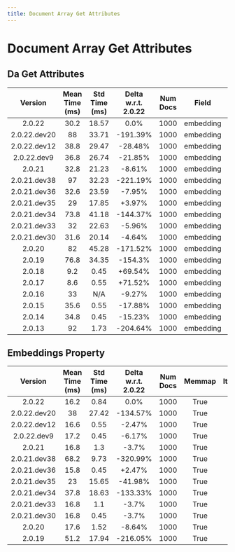 ```yaml
---
title: Document Array Get Attributes
---
```

# Document Array Get Attributes

## Da Get Attributes

| Version | Mean Time (ms) | Std Time (ms) | Delta w.r.t. 2.0.22 | Num Docs | Field | Memmap | Iterations |
| :---: | :---: | :---: | :---: | :---: | :---: | :---: | :---: |
| 2.0.22 | 30.2 | 18.57 | 0.0% | 1000 | embedding | True | 5 |
| 2.0.22.dev20 | 88 | 33.71 | -191.39% | 1000 | embedding | True | 5 |
| 2.0.22.dev12 | 38.8 | 29.47 | -28.48% | 1000 | embedding | True | 5 |
| 2.0.22.dev9 | 36.8 | 26.74 | -21.85% | 1000 | embedding | True | 5 |
| 2.0.21 | 32.8 | 21.23 | -8.61% | 1000 | embedding | True | 5 |
| 2.0.21.dev38 | 97 | 32.23 | -221.19% | 1000 | embedding | True | 5 |
| 2.0.21.dev36 | 32.6 | 23.59 | -7.95% | 1000 | embedding | True | 5 |
| 2.0.21.dev35 | 29 | 17.85 | +3.97% | 1000 | embedding | True | 5 |
| 2.0.21.dev34 | 73.8 | 41.18 | -144.37% | 1000 | embedding | True | 5 |
| 2.0.21.dev33 | 32 | 22.63 | -5.96% | 1000 | embedding | True | 5 |
| 2.0.21.dev30 | 31.6 | 20.14 | -4.64% | 1000 | embedding | True | 5 |
| 2.0.20 | 82 | 45.28 | -171.52% | 1000 | embedding | True | 5 |
| 2.0.19 | 76.8 | 34.35 | -154.3% | 1000 | embedding | True | 5 |
| 2.0.18 | 9.2 | 0.45 | +69.54% | 1000 | embedding | True | 5 |
| 2.0.17 | 8.6 | 0.55 | +71.52% | 1000 | embedding | True | 5 |
| 2.0.16 | 33 | N/A | -9.27% | 1000 | embedding | True | 5 |
| 2.0.15 | 35.6 | 0.55 | -17.88% | 1000 | embedding | True | 5 |
| 2.0.14 | 34.8 | 0.45 | -15.23% | 1000 | embedding | True | 5 |
| 2.0.13 | 92 | 1.73 | -204.64% | 1000 | embedding | True | 5 |
## Embeddings Property

| Version | Mean Time (ms) | Std Time (ms) | Delta w.r.t. 2.0.22 | Num Docs | Memmap | Iterations |
| :---: | :---: | :---: | :---: | :---: | :---: | :---: |
| 2.0.22 | 16.2 | 0.84 | 0.0% | 1000 | True | 5 |
| 2.0.22.dev20 | 38 | 27.42 | -134.57% | 1000 | True | 5 |
| 2.0.22.dev12 | 16.6 | 0.55 | -2.47% | 1000 | True | 5 |
| 2.0.22.dev9 | 17.2 | 0.45 | -6.17% | 1000 | True | 5 |
| 2.0.21 | 16.8 | 1.3 | -3.7% | 1000 | True | 5 |
| 2.0.21.dev38 | 68.2 | 9.73 | -320.99% | 1000 | True | 5 |
| 2.0.21.dev36 | 15.8 | 0.45 | +2.47% | 1000 | True | 5 |
| 2.0.21.dev35 | 23 | 15.65 | -41.98% | 1000 | True | 5 |
| 2.0.21.dev34 | 37.8 | 18.63 | -133.33% | 1000 | True | 5 |
| 2.0.21.dev33 | 16.8 | 1.1 | -3.7% | 1000 | True | 5 |
| 2.0.21.dev30 | 16.8 | 0.45 | -3.7% | 1000 | True | 5 |
| 2.0.20 | 17.6 | 1.52 | -8.64% | 1000 | True | 5 |
| 2.0.19 | 51.2 | 17.94 | -216.05% | 1000 | True | 5 |
